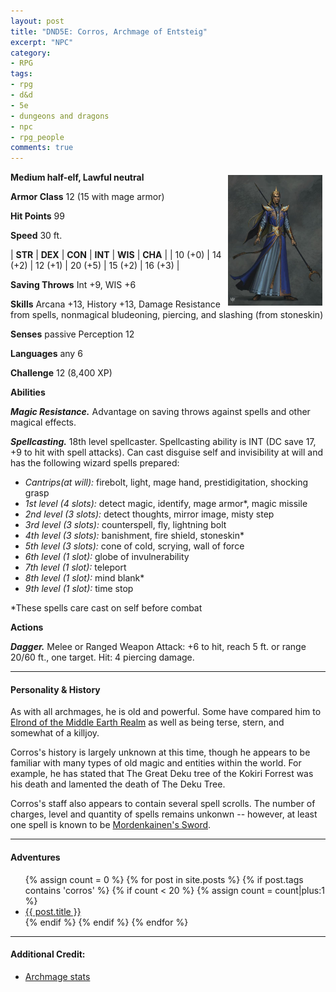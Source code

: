 ```yaml
---
layout: post
title: "DND5E: Corros, Archmage of Entsteig"
excerpt: "NPC"
category:
- RPG
tags:
- rpg
- d&d
- 5e
- dungeons and dragons
- npc
- rpg_people
comments: true
---
```


<a href="https://s-media-cache-ak0.pinimg.com/564x/fc/8a/01/fc8a01af1b24944fdaa48143bb0b6e57.jpg"><img src="/images/dnd/corros.jpg" style="max-width: 30%; height: auto; float: right; margin:5px"></a>
 
**Medium half-elf, Lawful neutral**

**Armor Class** 12 (15 with mage armor)

**Hit Points** 99

**Speed** 30 ft.

| **STR** | **DEX** | **CON** | **INT** | **WIS** | **CHA** |
| 10 (+0) | 14 (+2) | 12 (+1) | 20 (+5) | 15 (+2) | 16 (+3) |

**Saving Throws** Int +9, WIS +6

**Skills** Arcana +13, History +13, Damage Resistance from spells, nonmagical bludeoning, piercing, and slashing (from stoneskin)

**Senses** passive Perception 12

**Languages** any 6

**Challenge** 12 (8,400 XP)

**Abilities**

***Magic Resistance.*** Advantage on saving throws against spells and other magical effects.

***Spellcasting.*** 18th level spellcaster.  Spellcasting ability is INT (DC save 17, +9 to hit with spell attacks).  Can cast disguise self and invisibility at will and has the following wizard spells prepared:

- *Cantrips(at will):* firebolt, light, mage hand, prestidigitation, shocking grasp
- *1st level (4 slots):* detect magic, identify, mage armor\*, magic missile
- *2nd level (3 slots):* detect thoughts, mirror image, misty step
- *3rd level (3 slots):* counterspell, fly, lightning bolt
- *4th level (3 slots):* banishment, fire shield, stoneskin\*
- *5th level (3 slots):* cone of cold, scrying, wall of force
- *6th level (1 slot):* globe of invulnerability
- *7th level (1 slot):* teleport
- *8th level (1 slot):* mind blank\*
- *9th level (1 slot):* time stop

\*These spells care cast on self before combat

**Actions**

***Dagger.*** Melee or Ranged Weapon Attack:  +6 to hit, reach 5 ft. or range 20/60 ft., one target. Hit:  4 piercing damage.

---

#### Personality & History

As with all archmages, he is old and powerful.  Some have compared him to [Elrond of the Middle Earth Realm](http://lotr.wikia.com/wiki/Elrond) as well as being terse, stern, and somewhat of a killjoy.

Corros's history is largely unknown at this time, though he appears to be familiar with many types of old magic and entities within the world.  For example, he has stated that The Great Deku tree of the Kokiri Forrest was his death and lamented the death of The Deku Tree.  

Corros's staff also appears to contain several spell scrolls.  The number of charges, level and quantity of spells remains unkonwn -- however, at least one spell is known to be [Mordenkainen's Sword](http://thebombzen.com/grimoire/spells/mordenkainens-sword).

---

#### Adventures

<ul class="posts">
{% assign count = 0 %}
{% for post in site.posts %}
  {% if post.tags contains 'corros' %}
    {% if count < 20 %}
      {% assign count = count|plus:1 %}
      <div class="post_info">
        <li>
          <a href="{{ post.url }}">{{ post.title }}</a>
        </li>
      </div>
    {% endif %}
  {% endif %}
{% endfor %}
</ul>

---

#### Additional Credit:

- [Archmage stats](https://chisaipete.github.io/bestiary/creatures/archmage)